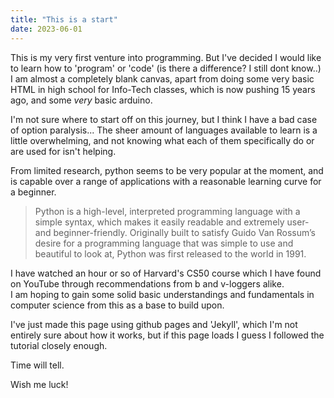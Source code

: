 ```yaml
---
title: "This is a start"
date: 2023-06-01
---
```


This is my very first venture into programming. But I've decided I would like to learn how to 'program' or 'code' (is there a difference? I still dont know..)  
I am almost a completely blank canvas, apart from doing some very basic HTML in high school for Info-Tech classes, which is now pushing 15 years ago, and some *very* basic arduino.

I'm not sure where to start off on this journey, but I think I have a bad case of option paralysis...
The sheer amount of languages available to learn is a little overwhelming, and not knowing what each of them specifically do or are used for isn't helping.

From limited research, python seems to be very popular at the moment, and is capable over a range of applications with a reasonable learning curve for a beginner.

>Python is a high-level, interpreted programming language with a simple syntax, which makes it easily readable and extremely user- and beginner-friendly. Originally built to satisfy Guido Van Rossum’s desire for a programming language that was simple to use and beautiful to look at, Python was first released to the world in 1991.

I have watched an hour or so of Harvard's CS50 course which I have found on YouTube through recommendations from b and v-loggers alike.  
I am hoping to gain some solid basic understandings and fundamentals in computer science from this as a base to build upon.

I've just made this page using github pages and 'Jekyll', which I'm not entirely sure about how it works, but if this page loads I guess I followed the tutorial closely enough.

Time will tell.

Wish me luck!
